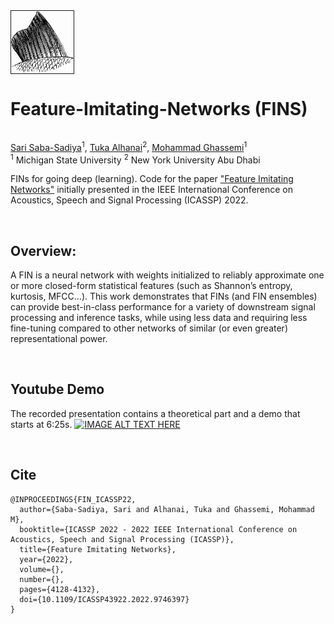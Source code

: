 <div class="row">
  <div class="column"><img src="misc/fins.gif" width="100" height="100" border="1px" align="left"></div>
  <div class="column"><h1> Feature-Imitating-Networks (FINS) </h1></div>
</div>

[Sari Saba-Sadiya](https://cse.msu.edu/~sadiyasa/)<sup>1</sup>,
[Tuka Alhanai](https://talhanai.xyz/)<sup>2</sup>,
[Mohammad Ghassemi](https://ghassemi.xyz/)<sup>1</sup><br>
<sup>1</sup> Michigan State University <sup>2</sup> New York University Abu Dhabi

FINs for going deep (learning). Code for the paper ["Feature Imitating Networks"](https://github.com/sari-saba-sadiya/Feature-Imitating-Networks/blob/main/FINS_ICASSP22_arXiv.pdf) initially presented in the IEEE International Conference on Acoustics, Speech and Signal Processing (ICASSP) 2022.

<br>

## Overview:
A FIN is a neural network with weights initialized to reliably approximate one or more closed-form statistical features (such as Shannon’s entropy, kurtosis, MFCC...). This work demonstrates that FINs (and FIN ensembles) can provide best-in-class performance for a variety of downstream signal processing and inference tasks, while using less data and requiring less fine-tuning compared to other networks of similar (or even greater) representational power.

<br>

## Youtube Demo
The recorded presentation contains a theoretical part and a demo that starts at 6:25s.
[![IMAGE ALT TEXT HERE](https://img.youtube.com/vi/TY_-wGrt3lM/0.jpg)](https://youtu.be/TY_-wGrt3lM?t=387)


<br>

## Cite
```
@INPROCEEDINGS{FIN_ICASSP22,
  author={Saba-Sadiya, Sari and Alhanai, Tuka and Ghassemi, Mohammad M},
  booktitle={ICASSP 2022 - 2022 IEEE International Conference on Acoustics, Speech and Signal Processing (ICASSP)}, 
  title={Feature Imitating Networks}, 
  year={2022},
  volume={},
  number={},
  pages={4128-4132},
  doi={10.1109/ICASSP43922.2022.9746397}
}

```
